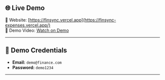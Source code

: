 
## 🌐 Live Demo

🔗 Website: [https://finsync.vercel.app](https://finsync-expenses.vercel.app/)  
🎥 Demo Video: [Watch on Demo](https://drive.google.com/file/d/1Co-l10rRP-E74jZHsTczCwsZAW_wT11v/view?usp=drive_link)

---

## 🔐 Demo Credentials

- **Email:** `demo@finance.com`  
- **Password:** `demo1234`

---

